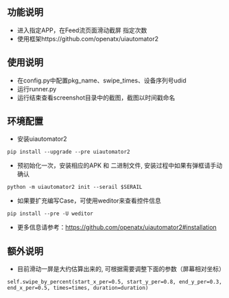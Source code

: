## 功能说明
- 进入指定APP，在Feed流页面滑动截屏 指定次数
- 使用框架https://github.com/openatx/uiautomator2

## 使用说明
- 在config.py中配置pkg_name、swipe_times、设备序列号udid
- 运行runner.py
- 运行结束查看screenshot目录中的截图，截图以时间戳命名

## 环境配置
- 安装uiautomator2
```angular2html
pip install --upgrade --pre uiautomator2
```
- 预初始化一次，安装相应的APK 和 二进制文件, 安装过程中如果有弹框请手动确认
```angular2html
python -m uiautomator2 init --serail $SERAIL
```
- 如果要扩充编写Case，可使用weditor来查看控件信息
```angular2html
pip install --pre -U weditor
```
- 更多信息请参考：https://github.com/openatx/uiautomator2#installation


## 额外说明
- 目前滑动一屏是大约估算出来的, 可根据需要调整下面的参数（屏幕相对坐标）
```angular2html
self.swipe_by_percent(start_x_per=0.5, start_y_per=0.8, end_y_per=0.3, end_x_per=0.5, times=times, duration=duration)
```

